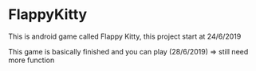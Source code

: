 # FlappyKitty

This is android game called Flappy Kitty, this project start at 24/6/2019

This game is basically finished and you can play (28/6/2019) => still need more function

